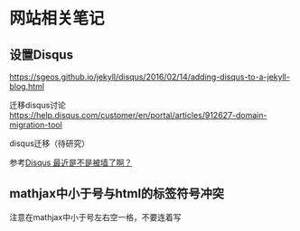 # 网站相关笔记
## 设置Disqus

https://sgeos.github.io/jekyll/disqus/2016/02/14/adding-disqus-to-a-jekyll-blog.html

迁移disqus讨论
https://help.disqus.com/customer/en/portal/articles/912627-domain-migration-tool


disqus迁移（待研究）

参考[Disqus 最近是不是被墙了啊？](https://www.v2ex.com/t/295213)

## mathjax中小于号与html的标签符号冲突

注意在mathjax中小于号左右空一格，不要连着写

